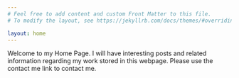 ```yaml
---
# Feel free to add content and custom Front Matter to this file.
# To modify the layout, see https://jekyllrb.com/docs/themes/#overriding-theme-defaults

layout: home
---
```

Welcome to my Home Page. I will have interesting posts and related information regarding 
my work stored in this webpage. Please use the contact me link to contact me.